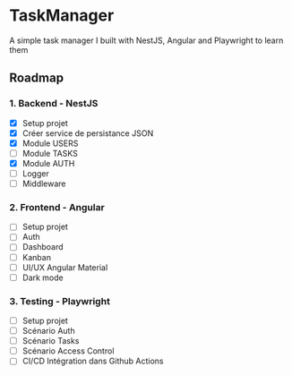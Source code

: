 # TaskManager

A simple task manager I built with NestJS, Angular and Playwright to learn them

## Roadmap

### 1. Backend - NestJS

- [x] Setup projet
- [x] Créer service de persistance JSON
- [x] Module USERS
- [ ] Module TASKS
- [x] Module AUTH
- [ ] Logger
- [ ] Middleware

### 2. Frontend - Angular

- [ ] Setup projet
- [ ] Auth
- [ ] Dashboard
- [ ] Kanban
- [ ] UI/UX Angular Material
- [ ] Dark mode

### 3. Testing - Playwright

- [ ] Setup projet
- [ ] Scénario Auth
- [ ] Scénario Tasks
- [ ] Scénario Access Control
- [ ] CI/CD Intégration dans Github Actions